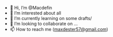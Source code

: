 - 👋 Hi, I’m @Macdefin
- 👀 I’m interested about all
- 🌱 I’m currently learning on some drafts/
- 💞️ I’m looking to collaborate on ...
- 📫 How to reach me (maxdester57@gmail.com)

<!---
Macdefin/Macdefin is a ✨ special ✨ repository because its `README.md` (this file) appears on your GitHub profile.
You can click the Preview link to take a look at your changes.
--->
